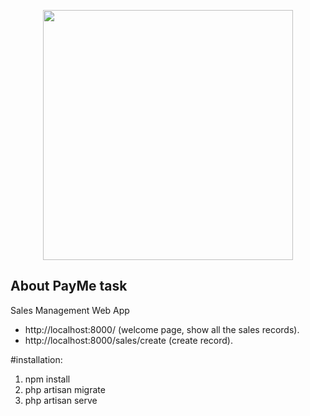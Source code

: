 <p align="center"><img src="https://www.paymeservice.com/wp-content/uploads/2016/12/logo-small.png" width="400"></p>


## About PayMe task

Sales Management Web App 

- http://localhost:8000/ (welcome page, show all the sales records).
- http://localhost:8000/sales/create (create record).

#installation:

1. npm install
2. php artisan migrate
3. php artisan serve

